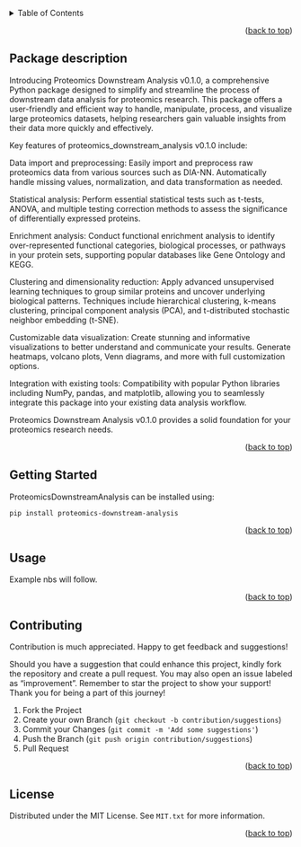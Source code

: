 <!-- Improved compatibility of back to top link: See: https://github.com/othneildrew/Best-README-Template/pull/73 -->
<a name="readme-top"></a>
<!--
*** Thanks for checking out the Best-README-Template. If you have a suggestion
*** that would make this better, please fork the repo and create a pull request
*** or simply open an issue with the tag "enhancement".
*** Don't forget to give the project a star!
*** Thanks again! Now go create something AMAZING! :D
-->



<!-- PROJECT SHIELDS -->
<!--
*** I'm using markdown "reference style" links for readability.
*** Reference links are enclosed in brackets [ ] instead of parentheses ( ).
*** See the bottom of this document for the declaration of the reference variables
*** for contributors-url, forks-url, etc. This is an optional, concise syntax you may use.
*** https://www.markdownguide.org/basic-syntax/#reference-style-links
-->

<!-- PROJECT LOGO -->


<!-- TABLE OF CONTENTS -->
<details>
  <summary>Table of Contents</summary>
  <ol>
    <li>
      <a href="#package-description">Package description</a>
      <ul>
      </ul>
    </li>
    <li>
      <a href="#getting-started">Getting Started</a>
      <ul>
      </ul>
    </li>
    <li><a href="#usage">Usage</a></li>
    <li><a href="#contributing">Contributing</a></li>
    <li><a href="#license">License</a></li>
</details>

<p align="right">(<a href="#readme-top">back to top</a>)</p>

<!-- ABOUT THE PROJECT -->
## Package description
Introducing Proteomics Downstream Analysis v0.1.0, a comprehensive Python package designed to simplify and streamline the process of downstream data analysis for proteomics research. This package offers a user-friendly and efficient way to handle, manipulate, process, and visualize large proteomics datasets, helping researchers gain valuable insights from their data more quickly and effectively.

Key features of proteomics_downstream_analysis v0.1.0 include:

Data import and preprocessing: Easily import and preprocess raw proteomics data from various sources such as DIA-NN. Automatically handle missing values, normalization, and data transformation as needed.

Statistical analysis: Perform essential statistical tests such as t-tests, ANOVA, and multiple testing correction methods to assess the significance of differentially expressed proteins.

Enrichment analysis: Conduct functional enrichment analysis to identify over-represented functional categories, biological processes, or pathways in your protein sets, supporting popular databases like Gene Ontology and KEGG.

Clustering and dimensionality reduction: Apply advanced unsupervised learning techniques to group similar proteins and uncover underlying biological patterns. Techniques include hierarchical clustering, k-means clustering, principal component analysis (PCA), and t-distributed stochastic neighbor embedding (t-SNE).

Customizable data visualization: Create stunning and informative visualizations to better understand and communicate your results. Generate heatmaps, volcano plots, Venn diagrams, and more with full customization options.

Integration with existing tools: Compatibility with popular Python libraries including NumPy, pandas, and matplotlib, allowing you to seamlessly integrate this package into your existing data analysis workflow.

Proteomics Downstream Analysis v0.1.0 provides a solid foundation for your proteomics research needs.


<p align="right">(<a href="#readme-top">back to top</a>)</p>


<!-- GETTING STARTED -->
## Getting Started

ProteomicsDownstreamAnalysis can be installed using:
```
pip install proteomics-downstream-analysis
```

<p align="right">(<a href="#readme-top">back to top</a>)</p>


<!-- USAGE EXAMPLES -->
## Usage
Example nbs will follow. 

<p align="right">(<a href="#readme-top">back to top</a>)</p>

## Contributing

Contribution is much appreciated. Happy to get feedback and suggestions! 

Should you have a suggestion that could enhance this project, kindly fork the repository and create a pull request. You may also open an issue labeled as “improvement”. Remember to star the project to show your support! Thank you for being a part of this journey!

1. Fork the Project
2. Create your own Branch (`git checkout -b contribution/suggestions`)
3. Commit your Changes (`git commit -m 'Add some suggestions'`)
4. Push the Branch (`git push origin contribution/suggestions`)
5. Pull Request

<p align="right">(<a href="#readme-top">back to top</a>)</p>


<!-- LICENSE -->
## License

Distributed under the MIT License. See `MIT.txt` for more information.

<p align="right">(<a href="#readme-top">back to top</a>)</p>
